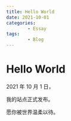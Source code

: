 ```yaml
---
title: Hello World
date: 2021-10-01
categories:
        - Essay
tags:
        - Blog
---
```


# Hello World

2021 年 10 月 1 日，

我的站点正式发布。

愿你被世界温柔以待。

